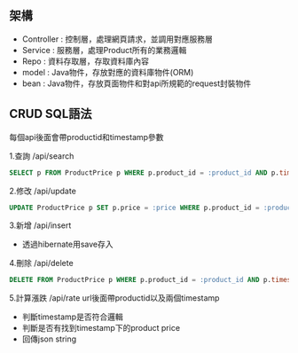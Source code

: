 ## 架構
- Controller : 控制層，處理網頁請求，並調用對應服務層
- Service : 服務層，處理Product所有的業務邏輯
- Repo : 資料存取層，存取資料庫內容
- model : Java物件，存放對應的資料庫物件(ORM)
- bean : Java物件，存放頁面物件和對api所規範的request封裝物件

## CRUD SQL語法
每個api後面會帶productid和timestamp參數

1.查詢 /api/search
```sql
SELECT p FROM ProductPrice p WHERE p.product_id = :product_id AND p.timestamp = :timestamp
```
2.修改 /api/update
```sql
UPDATE ProductPrice p SET p.price = :price WHERE p.product_id = :product_id AND p.timestamp = :timestamp
```
3.新增 /api/insert
- 透過hibernate用save存入

4.刪除 /api/delete
```sql
DELETE FROM ProductPrice p WHERE p.product_id = :product_id AND p.timestamp = :timestamp
```
5.計算漲跌 /api/rate
url後面帶productid以及兩個timestamp
- 判斷timestamp是否符合邏輯
- 判斷是否有找到timestamp下的product price
- 回傳json string
